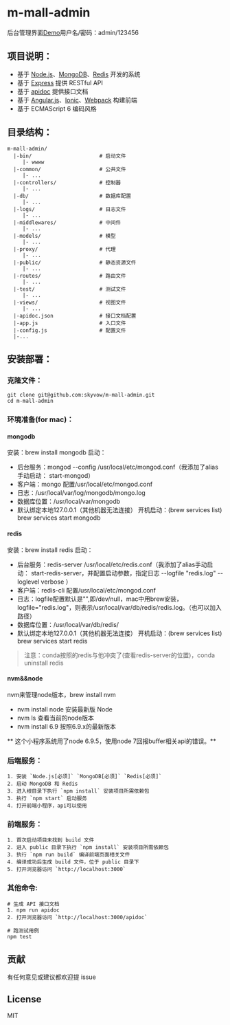 # m-mall-admin
后台管理界面[Demo](https://www.skyvow.cn)用户名/密码：admin/123456

## 项目说明：

- 基于 [Node.js](https://nodejs.org)、[MongoDB](https://www.mongodb.org)、[Redis](http://redis.io) 开发的系统
- 基于 [Express](http://expressjs.com) 提供 RESTful API
- 基于 [apidoc](http://apidocjs.com) 提供接口文档
- 基于 [Angular.js](https://angularjs.org)、[Ionic](http://ionicframework.com)、[Webpack](http://webpack.github.io) 构建前端
- 基于 ECMAScript 6 编码风格

## 目录结构：

```
m-mall-admin/
  |-bin/                      # 启动文件
     |- wwww
  |-common/                   # 公共文件
     |- ...
  |-controllers/              # 控制器
     |- ...
  |-db/                       # 数据库配置
     |- ...
  |-logs/                     # 日志文件
     |- ...
  |-middlewares/              # 中间件
     |- ...
  |-models/                   # 模型
     |- ...
  |-proxy/                    # 代理
     |- ...
  |-public/                   # 静态资源文件
     |- ...
  |-routes/                   # 路由文件
     |- ...
  |-test/                     # 测试文件
     |- ...
  |-views/                    # 视图文件
     |- ...
  |-apidoc.json               # 接口文档配置
  |-app.js                    # 入口文件
  |-config.js                 # 配置文件
  |-...
```

##  安装部署：

### 克隆文件：

```
git clone git@github.com:skyvow/m-mall-admin.git
cd m-mall-admin
```

### 环境准备(for mac)：
#### mongodb
安装：brew install mongodb
启动：
  * 后台服务：mongod --config /usr/local/etc/mongod.conf（我添加了alias手动启动： start-mongod）
  * 客户端：mongo
配置/usr/local/etc/mongod.conf 
  * 日志：/usr/local/var/log/mongodb/mongo.log
  * 数据库位置：/usr/local/var/mongodb
  * 默认绑定本地127.0.0.1（其他机器无法连接）
开机启动：(brew services list)
   brew services start mongodb

#### redis
安装：brew install redis
启动：
  * 后台服务：redis-server /usr/local/etc/redis.conf（我添加了alias手动启动： start-redis-server，并配置启动参数，指定日志 --logfile "redis.log" --loglevel verbose ）
  * 客户端：redis-cli
配置/usr/local/etc/mongod.conf 
  * 日志：logfile配置默认是"",即/dev/null，mac中用brew安装，logfile="redis.log"，则表示/usr/local/var/db/redis/redis.log。（也可以加入路径）
  * 数据库位置：/usr/local/var/db/redis/
  * 默认绑定本地127.0.0.1（其他机器无法连接）
开机启动：(brew services list)
   brew services start redis

> 注意：conda按照的redis与他冲突了(查看redis-server的位置)，conda uninstall redis

#### nvm&&node
nvm来管理node版本，brew install nvm
* nvm install node 安装最新版 Node
* nvm ls 查看当前的node版本
* nvm install 6.9 按照6.9.x的最新版本

** 这个小程序系统用了node 6.9.5，使用node 7回报buffer相关api的错误。**

### 后端服务：
```
1. 安装 `Node.js[必须]` `MongoDB[必须]` `Redis[必须]`
2. 启动 MongoDB 和 Redis
3. 进入根目录下执行 `npm install` 安装项目所需依赖包
3. 执行 `npm start` 启动服务
4. 打开前端小程序，api可以使用
```

### 前端服务：
```
1. 首次启动项目未找到 build 文件
2. 进入 public 目录下执行 `npm install` 安装项目所需依赖包
3. 执行 `npm run build` 编译前端页面相关文件
4. 编译成功后生成 build 文件，位于 public 目录下
5. 打开浏览器访问 `http://localhost:3000`
```

### 其他命令:
```
# 生成 API 接口文档
1. npm run apidoc
2. 打开浏览器访问 `http://localhost:3000/apidoc`

# 跑测试用例
npm test
```

##  贡献

有任何意见或建议都欢迎提 issue

##  License

MIT
